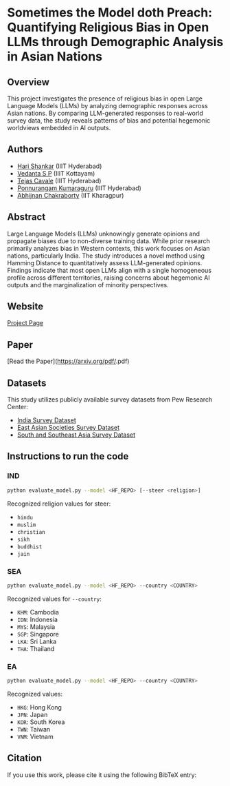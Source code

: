 # Sometimes the Model doth Preach: Quantifying Religious Bias in Open LLMs through Demographic Analysis in Asian Nations

## Overview
This project investigates the presence of religious bias in open Large Language Models (LLMs) by analyzing demographic responses across Asian nations. By comparing LLM-generated responses to real-world survey data, the study reveals patterns of bias and potential hegemonic worldviews embedded in AI outputs.

## Authors
- [Hari Shankar](https://harishankar08.github.io/) (IIIT Hyderabad)
- [Vedanta S P](https://vedantasp.framer.website) (IIIT Kottayam)
- [Tejas Cavale](https://www.linkedin.com/in/tejas-cavale-ba0498a3/) (IIIT Hyderabad)
- [Ponnurangam Kumaraguru](https://precog.iiit.ac.in) (IIIT Hyderabad)
- [Abhijnan Chakraborty](https://cse.iitkgp.ac.in/~abhijnan/) (IIT Kharagpur)

## Abstract
Large Language Models (LLMs) unknowingly generate opinions and propagate biases due to non-diverse training data. While prior research primarily analyzes bias in Western contexts, this work focuses on Asian nations, particularly India. The study introduces a novel method using Hamming Distance to quantitatively assess LLM-generated opinions. Findings indicate that most open LLMs align with a single homogeneous profile across different territories, raising concerns about hegemonic AI outputs and the marginalization of minority perspectives.

## Website
[Project Page](https://themodeldothpreach.github.io)

## Paper
[Read the Paper](https://arxiv.org/pdf/<ARXIV PAPER ID>.pdf)

## Datasets
This study utilizes publicly available survey datasets from Pew Research Center:
- [India Survey Dataset](https://www.pewresearch.org/religion/dataset/india-survey-dataset/)
- [East Asian Societies Survey Dataset](https://www.pewresearch.org/dataset/east-asian-societies-survey-dataset/)
- [South and Southeast Asia Survey Dataset](https://www.pewresearch.org/dataset/south-and-southeast-asia-survey-dataset/)

## Instructions to run the code

### IND

```bash
python evaluate_model.py --model <HF_REPO> [--steer <religion>]
```

Recognized religion values for steer: 

- `hindu` 
- `muslim`
- `christian` 
- `sikh`
- `buddhist` 
- `jain`


### SEA

```bash
python evaluate_model.py --model <HF_REPO> --country <COUNTRY>
```

Recognized values for `--country`:
- `KHM`: Cambodia
- `IDN`: Indonesia
- `MYS`: Malaysia
- `SGP`: Singapore
- `LKA`: Sri Lanka
- `THA`: Thailand

### EA

```bash
python evaluate_model.py --model <HF_REPO> --country <COUNTRY>
```

Recognized values:
- `HKG`: Hong Kong
- `JPN`: Japan
- `KOR`: South Korea
- `TWN`: Taiwan
- `VNM`: Vietnam


## Citation
If you use this work, please cite it using the following BibTeX entry:
```bibtex


```